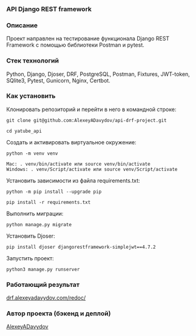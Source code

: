 ### API Django REST framework

### Описание

Проект направлен на тестирование функционала Django REST Framework с помощью библиотеки Postman и pytest.

### Стек технологий

Python, Django, Djoser, DRF, PostgreSQL, Postman, Fixtures, JWT-token, SQlite3, Pytest, Gunicorn, Nginx, Certbot.


### Как установить

Клонировать репозиторий и перейти в него в командной строке:

```
git clone git@github.com:AlexeyADavydov/api-drf-project.git
```

```
cd yatube_api
```

Cоздать и активировать виртуальное окружение:

```
python -m venv venv
```

```
Mac: . venv/bin/activate или source venv/bin/activate
Windows: . venv/Script/activate или source venv/Script/activate
```

Установить зависимости из файла requirements.txt:

```
python -m pip install --upgrade pip
```

```
pip install -r requirements.txt
```

Выполнить миграции:

```
python manage.py migrate
```

Установить Djoser:

```
pip install djoser djangorestframework-simplejwt==4.7.2
```

Запустить проект:

```
python3 manage.py runserver
```


### Работающий результат

[drf.alexeyadavydov.com/redoc/](https://drf.alexeyadavydov.com/redoc/)

### Автор проекта (бэкенд и деплой)

[AlexeyADavydov](https://github.com/AlexeyADavydov/)